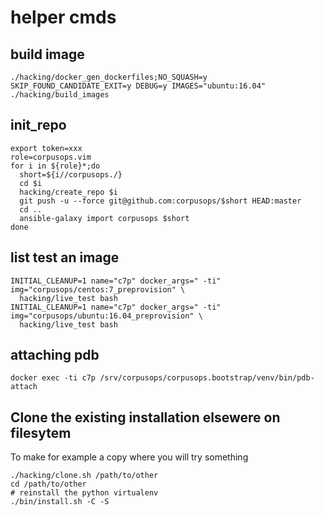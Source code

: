 # helper cmds

## build image

```
./hacking/docker_gen_dockerfiles;NO_SQUASH=y SKIP_FOUND_CANDIDATE_EXIT=y DEBUG=y IMAGES="ubuntu:16.04" ./hacking/build_images
```

## init_repo
```
export token=xxx
role=corpusops.vim
for i in ${role}*;do
  short=${i//corpusops./}
  cd $i
  hacking/create_repo $i
  git push -u --force git@github.com:corpusops/$short HEAD:master
  cd ..
  ansible-galaxy import corpusops $short
done
```

## list test an image
```
INITIAL_CLEANUP=1 name="c7p" docker_args=" -ti" img="corpusops/centos:7_preprovision" \
  hacking/live_test bash
INITIAL_CLEANUP=1 name="c7p" docker_args=" -ti" img="corpusops/ubuntu:16.04_preprovision" \
  hacking/live_test bash
```

## attaching pdb
```
docker exec -ti c7p /srv/corpusops/corpusops.bootstrap/venv/bin/pdb-attach
```

## Clone the existing installation elsewere on filesytem
To make for example a copy where you will try something
```
./hacking/clone.sh /path/to/other
cd /path/to/other
# reinstall the python virtualenv
./bin/install.sh -C -S
```

